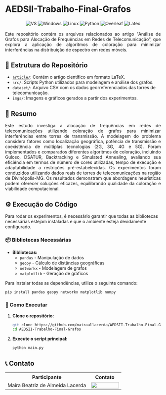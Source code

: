 # AEDSII-Trabalho-Final-Grafos

<div align="center" style="display: inline_block">
  <img align="center" alt="VS" src="https://img.shields.io/badge/Visual_Studio_Code-0078D4?style=for-the-badge&logo=visual%20studio%20code&logoColor=white" />
  <img align="center" alt="Windows" src="https://img.shields.io/badge/Windows-0078D6?style=for-the-badge&logo=windows&logoColor=white" />
  <img align="center" alt="Linux" src="https://img.shields.io/badge/Linux-FCC624?style=for-the-badge&logo=linux&logoColor=black" />
  <img align="center" alt="Python" src="https://img.shields.io/badge/python-3670A0?style=for-the-badge&logo=python&logoColor=ffdd54" />
  <img align="center" alt="Overleaf" src="https://img.shields.io/badge/Overleaf-47A141?style=for-the-badge&logo=Overleaf&logoColor=white" />
  <img align="center" alt="Latex" src="https://img.shields.io/badge/latex-%23008080.svg?style=for-the-badge&logo=latex&logoColor=white" />
</div>

<br>


<div align="justify">
Este repositório contém os arquivos relacionados ao artigo "Análise de Grafos para Alocação de Frequências em Redes de Telecomunicação", que explora a aplicação de algoritmos de coloração para minimizar interferências na distribuição de espectro em redes móveis.
</div>

## 📂 Estrutura do Repositório

- [`article/`](https://github.com/mairaallacerda/AEDSII-Trabalho-Final-Grafos/blob/main/article/Artigo_Final_AEDS_II__09_02_25.pdf): Contém o artigo científico em formato LaTeX.
- `src/`: Scripts Python utilizados para modelagem e análise dos grafos.
- `dataset/`: Arquivo CSV com os dados georreferenciados das torres de telecomunicação.
- `imgs/`: Imagens e gráficos gerados a partir dos experimentos.

## 📄 Resumo

<div align="justify">

Este estudo investiga a alocação de frequências em redes de telecomunicações utilizando coloração de grafos para minimizar interferências entre torres de transmissão. A modelagem do problema considera fatores como localização geográfica, potência de transmissão e coexistência de múltiplas tecnologias (2G, 3G, 4G e 5G). Foram implementados e comparados diferentes algoritmos de coloração, incluindo Guloso, DSATUR, Backtracking e Simulated Annealing, avaliando sua eficiência em termos de número de cores utilizadas, tempo de execução e adaptabilidade a restrições pré-estabelecidas. Os experimentos foram conduzidos utilizando dados reais de torres de telecomunicações na região de Divinópolis-MG. Os resultados demonstram que abordagens heurísticas podem oferecer soluções eficazes, equilibrando qualidade da coloração e viabilidade computacional.

</div>


## ⚙️ Execução do Código  

Para rodar os experimentos, é necessário garantir que todas as bibliotecas necessárias estejam instaladas e que o ambiente esteja devidamente configurado.  

### 📦 Bibliotecas Necessárias  

- **Bibliotecas:**  
  - `pandas` - Manipulação de dados  
  - `geopy` - Cálculo de distâncias geográficas  
  - `networkx` - Modelagem de grafos  
  - `matplotlib` - Geração de gráficos  

Para instalar todas as dependências, utilize o seguinte comando:  

```bash
pip install pandas geopy networkx matplotlib numpy
```

### 🚀 Como Executar  

1. **Clone o repositório:**  
   ```bash
   git clone https://github.com/mairaallacerda/AEDSII-Trabalho-Final-Grafos.git
   cd AEDSII-Trabalho-Final-Grafos
   ```

2. **Execute o script principal:**  
   ```bash
   python main.py
   ```


## 📞 Contato

<table align="center">
  <tr>
    <th>Participante</th>
    <th>Contato</th>
  </tr>
  <tr>
    <td>Maíra Beatriz de Almeida Lacerda</td>
    <td><a href="https://github.com/mairaallacerda"><img align="center" height="20px" width="90px" src="https://img.shields.io/badge/GitHub-100000?style=for-the-badge&logo=github&logoColor=white"/> </td>
  </tr>
</table>
